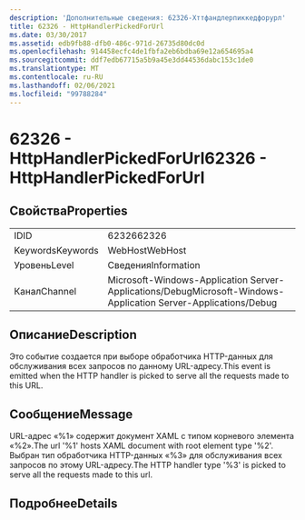 ```yaml
---
description: 'Дополнительные сведения: 62326-Хттфандлерпиккедфорурл'
title: 62326 - HttpHandlerPickedForUrl
ms.date: 03/30/2017
ms.assetid: edb9fb88-dfb0-486c-971d-26735d80dc0d
ms.openlocfilehash: 914458ecfc4de1fbfa2eb6bdba69e12a654695a4
ms.sourcegitcommit: ddf7edb67715a5b9a45e3dd44536dabc153c1de0
ms.translationtype: MT
ms.contentlocale: ru-RU
ms.lasthandoff: 02/06/2021
ms.locfileid: "99788284"
---
```

# <a name="62326---httphandlerpickedforurl"></a><span data-ttu-id="5cebe-103">62326 - HttpHandlerPickedForUrl</span><span class="sxs-lookup"><span data-stu-id="5cebe-103">62326 - HttpHandlerPickedForUrl</span></span>

## <a name="properties"></a><span data-ttu-id="5cebe-104">Свойства</span><span class="sxs-lookup"><span data-stu-id="5cebe-104">Properties</span></span>  
  
|||  
|-|-|  
|<span data-ttu-id="5cebe-105">ID</span><span class="sxs-lookup"><span data-stu-id="5cebe-105">ID</span></span>|<span data-ttu-id="5cebe-106">62326</span><span class="sxs-lookup"><span data-stu-id="5cebe-106">62326</span></span>|  
|<span data-ttu-id="5cebe-107">Keywords</span><span class="sxs-lookup"><span data-stu-id="5cebe-107">Keywords</span></span>|<span data-ttu-id="5cebe-108">WebHost</span><span class="sxs-lookup"><span data-stu-id="5cebe-108">WebHost</span></span>|  
|<span data-ttu-id="5cebe-109">Уровень</span><span class="sxs-lookup"><span data-stu-id="5cebe-109">Level</span></span>|<span data-ttu-id="5cebe-110">Сведения</span><span class="sxs-lookup"><span data-stu-id="5cebe-110">Information</span></span>|  
|<span data-ttu-id="5cebe-111">Канал</span><span class="sxs-lookup"><span data-stu-id="5cebe-111">Channel</span></span>|<span data-ttu-id="5cebe-112">Microsoft-Windows-Application Server-Applications/Debug</span><span class="sxs-lookup"><span data-stu-id="5cebe-112">Microsoft-Windows-Application Server-Applications/Debug</span></span>|  
  
## <a name="description"></a><span data-ttu-id="5cebe-113">Описание</span><span class="sxs-lookup"><span data-stu-id="5cebe-113">Description</span></span>  

 <span data-ttu-id="5cebe-114">Это событие создается при выборе обработчика HTTP-данных для обслуживания всех запросов по данному URL-адресу.</span><span class="sxs-lookup"><span data-stu-id="5cebe-114">This event is emitted when the HTTP handler is picked to serve all the requests made to this URL.</span></span>  
  
## <a name="message"></a><span data-ttu-id="5cebe-115">Сообщение</span><span class="sxs-lookup"><span data-stu-id="5cebe-115">Message</span></span>  

 <span data-ttu-id="5cebe-116">URL-адрес «%1» содержит документ XAML с типом корневого элемента «%2».</span><span class="sxs-lookup"><span data-stu-id="5cebe-116">The url '%1' hosts XAML document with root element type '%2'.</span></span> <span data-ttu-id="5cebe-117">Выбран тип обработчика HTTP-данных «%3» для обслуживания всех запросов по этому URL-адресу.</span><span class="sxs-lookup"><span data-stu-id="5cebe-117">The HTTP handler type '%3' is picked to serve all the requests made to this url.</span></span>  
  
## <a name="details"></a><span data-ttu-id="5cebe-118">Подробнее</span><span class="sxs-lookup"><span data-stu-id="5cebe-118">Details</span></span>
